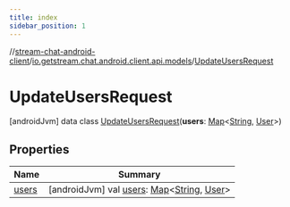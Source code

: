 ```yaml
---
title: index
sidebar_position: 1
---
```

//[stream-chat-android-client](../../../index.md)/[io.getstream.chat.android.client.api.models](../index.md)/[UpdateUsersRequest](index.md)



# UpdateUsersRequest  
 [androidJvm] data class [UpdateUsersRequest](index.md)(**users**: [Map](https://kotlinlang.org/api/latest/jvm/stdlib/kotlin.collections/-map/index.html)&lt;[String](https://kotlinlang.org/api/latest/jvm/stdlib/kotlin/-string/index.html), [User](../../io.getstream.chat.android.client.models/User/index.md)&gt;)   


## Properties  
  
|  Name |  Summary | 
|---|---|
| <a name="io.getstream.chat.android.client.api.models/UpdateUsersRequest/users/#/PointingToDeclaration/"></a>[users](users.md)| <a name="io.getstream.chat.android.client.api.models/UpdateUsersRequest/users/#/PointingToDeclaration/"></a> [androidJvm] val [users](users.md): [Map](https://kotlinlang.org/api/latest/jvm/stdlib/kotlin.collections/-map/index.html)&lt;[String](https://kotlinlang.org/api/latest/jvm/stdlib/kotlin/-string/index.html), [User](../../io.getstream.chat.android.client.models/User/index.md)&gt;   <br/>|


